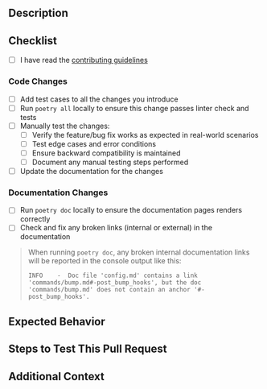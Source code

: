 <!--
Thanks for sending a pull request!
Please fill in the following content to let us know better about this change.
-->

## Description
<!-- Describe what the change is -->


## Checklist

- [ ] I have read the [contributing guidelines](https://commitizen-tools.github.io/commitizen/contributing/)

### Code Changes

- [ ] Add test cases to all the changes you introduce
- [ ] Run `poetry all` locally to ensure this change passes linter check and tests
- [ ] Manually test the changes:
  - [ ] Verify the feature/bug fix works as expected in real-world scenarios
  - [ ] Test edge cases and error conditions
  - [ ] Ensure backward compatibility is maintained
  - [ ] Document any manual testing steps performed
- [ ] Update the documentation for the changes

### Documentation Changes

- [ ] Run `poetry doc` locally to ensure the documentation pages renders correctly
- [ ] Check and fix any broken links (internal or external) in the documentation

> When running `poetry doc`, any broken internal documentation links will be reported in the console output like this:
>
> ```text
> INFO    -  Doc file 'config.md' contains a link 'commands/bump.md#-post_bump_hooks', but the doc 'commands/bump.md' does not contain an anchor '#-post_bump_hooks'.
> ```

## Expected Behavior
<!-- A clear and concise description of what you expected to happen -->


## Steps to Test This Pull Request
<!-- Steps to reproduce the behavior:
1. ...
2. ...
3. ... -->


## Additional Context
<!-- Add any other RELATED ISSUE, context or screenshots about the pull request here. -->
